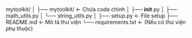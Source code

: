 mytoolkit/
│
├── mytoolkit/              ← Chứa code chính
│   ├── __init__.py
│   ├── math_utils.py
│   └── string_utils.py
│
├── setup.py                ← File setup
├── README.md               ← Mô tả thư viện
└── requirements.txt        ← (Nếu có thư viện phụ thuộc)
 
